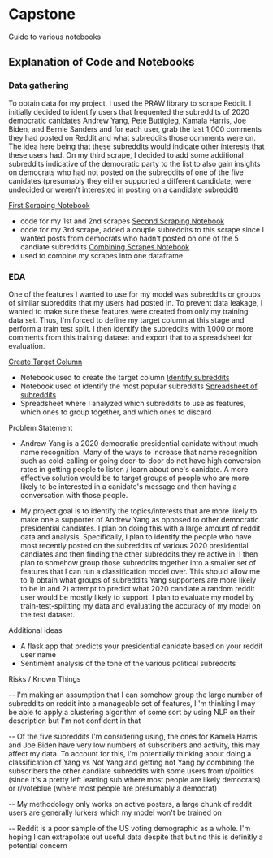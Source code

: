 # Capstone

Guide to various notebooks

## Explanation of Code and Notebooks

### Data gathering
To obtain data for my project, I used the PRAW library to scrape Reddit. I initially decided to identify users that frequented the subreddits of 2020 democratic canidates Andrew Yang, Pete Buttigieg, Kamala Harris, Joe Biden, and Bernie Sanders and for each user, grab the last 1,000 comments they had posted on Reddit and what subreddits those comments were on. The idea here being that these subreddits would indicate other interests that these users had. On my third scrape, I decided to add some additional subreddits indicative of the democratic party to the list to also gain insights on democrats who had not posted on the subreddits of one of the five canidates (presumably they either supported a different candidate, were undecided or weren't interested in posting on a candidate subreddit)

[First Scraping Notebook](First_Scraping_Notebook.ipynb)
- code for my 1st and 2nd scrapes
[Second Scraping Notebook](Second_Scraping_Notebook.ipynb)
- code for my 3rd scrape, added a couple subreddits to this scrape since I wanted posts from democrats who hadn't posted on one of the 5 candiate subreddits
[Combining Scrapes Notebook](Combine_Scrapes.ipynb)
- used to combine my scrapes into one dataframe

### EDA
One of the features I wanted to use for my model was subreddits or groups of similar subreddits that my users had posted in. To prevent data leakage, I wanted to make sure these features were created from only my training data set. Thus, I'm forced to define my target column at this stage and perform a train test split. I then identify the subreddits with 1,000 or more comments  from this training dataset and export that to a spreadsheet for evaluation.

[Create Target Column](Create_Target_Column.ipynb)
- Notebook used to create the target column
[Identify subreddits](Subreddit_Group)
- Notebook used ot identify the most popular subreddits
[Spreadsheet of subreddits](fin_subreddit_group.numbers)
- Spreadsheet where I analyzed which subreddits to use as features, which ones to group together, and which ones to discard















Problem Statement
- Andrew Yang is a 2020 democratic presidential canidate without much name recognition. Many of the ways to increase that name recognition such as cold-calling or going door-to-door do not have high conversion rates in getting people to listen / learn about one's canidate. A more effective solution would be to target groups of people who are more likely to be interested in a canidate's message and then having a conversation with those people.

- My project goal is to identify the topics/interests that are more likely to make one a supporter of Andrew Yang as opposed to other democratic presidential candiates. I plan on doing this with a large amount of reddit data and analysis. Specifically, I plan to identify the people who have most recently posted on the subreddits of various 2020 presidential candiates and then finding the other subreddits they're active in. I then plan to somehow group those subreddits together into a smaller set of features that I can run a classification model over. This should allow me to 1) obtain what groups of subreddits Yang supporters are more likely to be in and 2) attempt to predict what 2020 candiate a random reddit user would be mostly likely to support. I plan to evaluate my model by train-test-splitting my data and evaluating the accuracy of my model on the test dataset.

Additional ideas
- A flask app that predicts your presidential canidate based on your reddit user name
- Sentiment analysis of the tone of the various political subreddits

Risks / Known Things

-- I'm making an assumption that I can somehow group the large number of subreddits on reddit into a manageable set of features, I 'm thinking I may be able to apply a clustering algorithm of some sort by using NLP on their description but I'm not confident in that

-- Of the five subreddits I'm considering using, the ones for Kamela Harris and Joe Biden have very low numbers of subscribers and activity, this may affect my data. To account for this, I'm potentially thinking about doing a classification of Yang vs Not Yang and getting not Yang by combining the subscribers the other candiate subreddits with some users from r/politics (since it's a pretty left leaning sub where most people are likely democrats) or r/voteblue (where most people are presumably a democrat)

-- My methodology only works on active posters, a large chunk of reddit users are generally lurkers which my model won't be trained on

-- Reddit is a poor sample of the US voting demographic as a whole. I'm hoping I can extrapolate out useful data despite that but no this is definitly a potential concern

